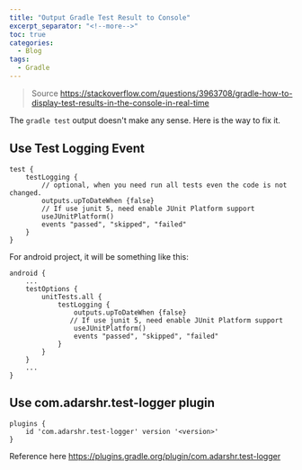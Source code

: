 ```yaml
---
title: "Output Gradle Test Result to Console"
excerpt_separator: "<!--more-->"
toc: true
categories:
  - Blog
tags:
  - Gradle
---
```


> Source https://stackoverflow.com/questions/3963708/gradle-how-to-display-test-results-in-the-console-in-real-time

The `gradle test` output doesn't make any sense. Here is the way to fix it.

## Use Test Logging Event
```
test {
    testLogging {
        // optional, when you need run all tests even the code is not changed.
        outputs.upToDateWhen {false}
        // If use junit 5, need enable JUnit Platform support
        useJUnitPlatform()
        events "passed", "skipped", "failed"
    }
}
```

For android project, it will be something like this:
```
android {
    ...
    testOptions {
        unitTests.all {
            testLogging {
                outputs.upToDateWhen {false}
               // If use junit 5, need enable JUnit Platform support
                useJUnitPlatform()
                events "passed", "skipped", "failed"
            }
        }
    }
    ...
}
```

## Use com.adarshr.test-logger plugin
```
plugins {
    id 'com.adarshr.test-logger' version '<version>'
}
```
Reference here https://plugins.gradle.org/plugin/com.adarshr.test-logger



